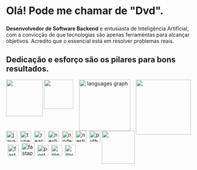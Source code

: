 <h1 align="left">Olá! Pode me chamar de "Dvd".</h1>

### 

**Desenvolvedor de Software Backend** e entusiasta de Inteligência Artificial, com a convicção de que tecnologias são apenas ferramentas para alcançar objetivos. Acredito que o essencial está em resolver problemas reais.

###

<h2 align="left">Dedicação e esforço são os pilares para bons resultados.</h2> <img align="left" src="https://manzdev.github.io/twitch-dvd-screensaver/manzdvd.gif" style="height:100px;">
<img align="right" src="https://i.pinimg.com/originals/50/d5/8a/50d58aabbb05531e731cf62afe00be5d.gif" style="height:150px;">
<div align="center">
  <img align="left" src="https://i.pinimg.com/originals/01/63/6c/01636c5434cd0462086620c60fdfec16.gif" style="height:80px;">
  <img src="https://github-readme-stats.vercel.app/api/top-langs?username=dvdmarveira&locale=en&hide_title=false&layout=compact&card_width=320&langs_count=6&theme=algolia&hide_border=false" style="height:140px;" alt="languages graph">
</div>

<img align="right" style="height:90px" src="https://s12.gifyu.com/images/SDPR2.gif">



<div align="left">
  <img src="https://cdn.jsdelivr.net/gh/devicons/devicon/icons/javascript/javascript-original.svg" style="height:30px" alt="javascript logo">
  <img width="0">
  <img src="https://cdn.jsdelivr.net/gh/devicons/devicon/icons/typescript/typescript-original.svg" style="height:30px" alt="typescript logo">
  <img width="0">
  <img src="https://cdn.jsdelivr.net/gh/devicons/devicon@latest/icons/react/react-original.svg" style="height:30px" alt="react logo">
  <img width="0">
  <img src="https://cdn.jsdelivr.net/gh/devicons/devicon@latest/icons/nextjs/nextjs-original.svg" style="height:30px" alt="nextjs logo">
  <img width="0">
  <img src="https://cdn.jsdelivr.net/gh/devicons/devicon@latest/icons/nodejs/nodejs-original-wordmark.svg" style="height:30px" alt="nodejs logo">
  <img width="0">
  <img src="https://cdn.jsdelivr.net/gh/devicons/devicon/icons/nestjs/nestjs-original.svg" style="height:30px" alt="nestjs logo"> 
  <img width="0">
  <img src="https://cdn.jsdelivr.net/gh/devicons/devicon/icons/python/python-original.svg" style="height:30px" alt="python logo">
  <img width="0">
  <img src="https://cdn.jsdelivr.net/gh/devicons/devicon/icons/fastapi/fastapi-original.svg" style="height:30px" alt="fastapi logo">
  <img width="0">
  <img src="https://cdn.jsdelivr.net/gh/devicons/devicon/icons/docker/docker-original.svg" style="height:35px" alt="fastapi logo">
  <img width="0">
  <img src="https://cdn.jsdelivr.net/gh/devicons/devicon/icons/postgresql/postgresql-original.svg" style="height:30px" alt="postgresql logo"> 
  <img width="0">
  <img src="https://www.svgrepo.com/show/331488/mongodb.svg" style="height:30px" alt="mongodb logo"> 
  <img width="0">
  <img src="https://cdn.jsdelivr.net/gh/devicons/devicon/icons/mysql/mysql-original.svg" style="height:30px" alt="mysql logo"> 
  <img width="0">

</div>



<div align="right">
  


</div>

